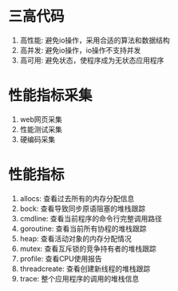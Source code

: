 # 三高代码
1. 高性能: 避免io操作，采用合适的算法和数据结构
2. 高并发: 避免io操作，io操作不支持并发
3. 高可用: 避免状态，使程序成为无状态应用程序

# 性能指标采集
1. web网页采集
2. 性能测试采集
3. 硬编码采集

# 性能指标
1. allocs: 查看过去所有的内存分配信息
2. bock: 查看导致同步原语阻塞的堆栈跟踪
3. cmdline: 查看当前程序的命令行完整调用路径
4. goroutine: 查看当前所有协程的堆栈跟踪
5. heap: 查看活动对象的内存分配情况
6. mutex: 查看互斥锁的竞争持有者的堆栈跟踪
7. profile: 查看CPU使用报告
8. threadcreate: 查看创建新线程的堆栈跟踪
9. trace: 整个应用程序的调用的堆栈信息
